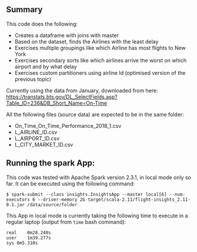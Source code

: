 ## Summary

This code does the following:

- Creates a dataframe with joins with master
- Based on the dataset, finds the Airlines with the least delay
- Exercises multiple groupings like which Airline has most flights to New York
- Exercises secondary sorts like which airlines arrive the worst on which airport and by what delay
- Exercises custom partitioners using airline Id (optimised version of the previous topic)

Currently using the data from January, downloaded from here:
https://transtats.bts.gov/DL_SelectFields.asp?Table_ID=236&DB_Short_Name=On-Time

All the following files (source data) are expected to be in the same folder:

- On_Time_On_Time_Performance_2018_1.csv
- L_AIRLINE_ID.csv
- L_AIRPORT_ID.csv
- L_CITY_MARKET_ID.csv

## Running the spark App: 

This code was tested with Apache Spark version 2.3.1, in local mode only so far.
It can be executed using the following command:

```
$ spark-submit --class insights.InsightsApp --master local[6] --num-executors 6 --driver-memory 2G target/scala-2.11/flight-insights_2.11-0.1.jar /data/source/folder
```

This App in local mode is currently taking the following time to execute in a regular laptop (output from `time` bash command):

```
real	0m28.248s
user	1m39.277s
sys	0m5.310s
```